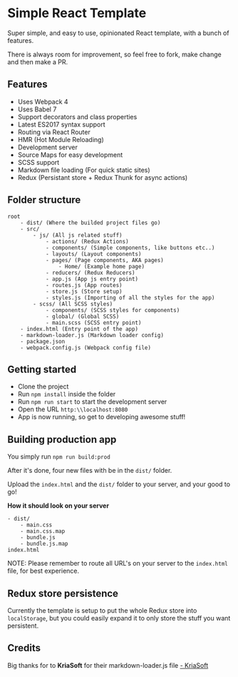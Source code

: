 # Simple React Template
Super simple, and easy to use, opinionated React template, with a bunch of features.

There is always room for improvement, so feel free to fork, make change and then make a PR.

## Features
- Uses Webpack 4
- Uses Babel 7
- Support decorators and class properties
- Latest ES2017 syntax support
- Routing via React Router
- HMR (Hot Module Reloading)
- Development server
- Source Maps for easy development
- SCSS support
- Markdown file loading (For quick static sites)
- Redux (Persistant store + Redux Thunk for async actions)

## Folder structure
```
root
    - dist/ (Where the builded project files go)
    - src/
        - js/ (All js related stuff)
            - actions/ (Redux Actions)
            - components/ (Simple components, like buttons etc..)
            - layouts/ (Layout components)
            - pages/ (Page components, AKA pages)
                - Home/ (Example home page)
            - reducers/ (Redux Reducers)
            - app.js (App js entry point)
            - routes.js (App routes)
            - store.js (Store setup)
            - styles.js (Importing of all the styles for the app)
        - scss/ (All SCSS styles)
            - components/ (SCSS styles for components)
            - global/ (Global SCSS)
            - main.scss (SCSS entry point)
    - index.html (Entry point of the app)
    - markdown-loader.js (Markdown loader config)
    - package.json
    - webpack.config.js (Webpack config file)
```

## Getting started
- Clone the project
- Run `npm install` inside the folder
- Run `npm run start` to start the development server
- Open the URL `http:\\localhost:8080`
- App is now running, so get to developing awesome stuff!

## Building production app
You simply run `npm run build:prod`

After it's done, four new files with be in the `dist/` folder.

Upload the `index.html` and the `dist/` folder to your server, and your good to go!

**How it should look on your server**
```
- dist/
    - main.css
    - main.css.map
    - bundle.js
    - bundle.js.map
index.html
```

NOTE: Please remember to route all URL's on your server to the `index.html` file, for best experience.

## Redux store persistence
Currently the template is setup to put the whole Redux store into `localStorage`, but you could easily expand it to only store the stuff you want persistent.

## Credits
Big thanks for to **KriaSoft** for their markdown-loader.js file [- KriaSoft](https://github.com/kriasoft/react-static-boilerplate)
